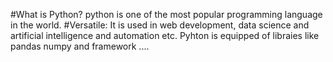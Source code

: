 #What is Python?
python is one of the most popular programming language in the world.
#Versatile:
It is used in web development, data science and artificial intelligence and automation etc.
Pyhton is equipped of libraies like pandas numpy and framework ....
